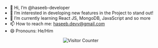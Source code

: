 - 👋 Hi, I’m @haseeb-developer
- 👀 I’m interested in developing new features in the Project to stand out!
- 🌱 I’m currently learning React JS, MongoDB, JavaScript and so more
- 📫 How to reach me: haseeb.devv@gmail.com
- 😄 Pronouns: He/Him
<!---
haseeb-developer/haseeb-developer is a ✨ special ✨ repository because its `README.md` (this file) appears on your GitHub profile.
You can click the Preview link to take a look at your changes.
--->
<!---
Profile Visitors Count:

![Visitor Count](https://visitor-badge.laobi.icu/badge?page_id=haseeb-developer.haseeb-developer&style=for-the-badge&color=blue)
--->
<p align="center">
  <img src="https://img.shields.io/badge/dynamic/json?color=00ff88&label=PROFILE+VISITORS&query=value&url=https://api.countapi.xyz/hit/haseeb-developer/visits&style=for-the-badge&logo=github&logoColor=white&labelColor=121212" alt="Visitor Counter" />
</p>
